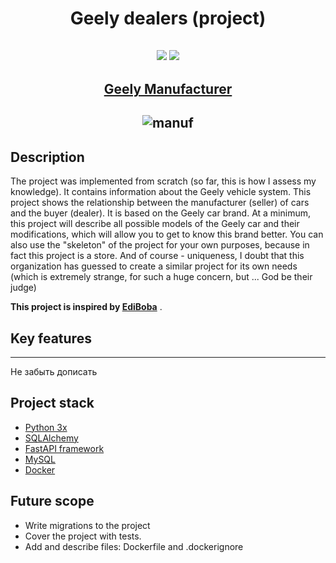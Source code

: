 <h1 align="center">Geely dealers (project)</h1>

<h2 align="center">

<img src="https://img.shields.io/badge/made%20by-Lasske-blue.svg" >

<img src="https://img.shields.io/badge/versin-0.0.1-green.svg">


<h2 align="center"><a  href="http://belgee.by/">Geely Manufacturer</a></h2>

<h2 align="center"><img src="https://i.ibb.co/XVLjCNC/manuf.jpg" alt="manuf" border="0"></p>

## Description


The project was implemented from scratch (so far, this is how I assess my knowledge). It contains information about the Geely vehicle system. This project shows the relationship between the manufacturer (seller) of cars and the buyer (dealer). It is based on the Geely car brand. At a minimum, this project will describe all possible models of the Geely car and their modifications, which will allow you to get to know this brand better. You can also use the "skeleton" of the project for your own purposes, because in fact this project is a store. And of course - uniqueness, I doubt that this organization has guessed to create a similar project for its own needs (which is extremely strange, for such a huge concern, but ... God be their judge)

**This project is inspired by [EdiBoba](https://github.com/EdiBoba)** .


## Key features

*******
Не забыть дописать

## Project stack


- <a  href="https://www.python.org/downloads/">Python 3x</a></h2>
- <a  href="https://www.sqlalchemy.org/">SQLAlchemy</a></h2>
- <a  href="https://fastapi.tiangolo.com/">FastAPI framework</a></h2>
- <a  href="https://www.mysql.com/downloads/">MySQL</a></h2>
- <a  href="https://hub.docker.com/">Docker</a></h2>


## Future scope

- Write migrations to the project
- Cover the project with tests.
- Add and describe files: Dockerfile and .dockerignore